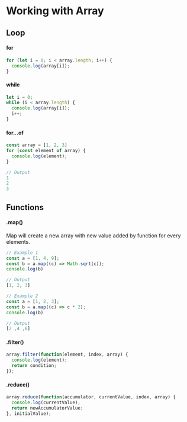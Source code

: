# Working with Array

## Loop
#### for
```javascript
for (let i = 0; i < array.length; i++) {
  console.log(array[i]);
}
```
#### while
```javascript
let i = 0;
while (i < array.length) {
  console.log(array[i]);
  i++;
}
```

#### for...of
```javascript
const array = [1, 2, 3]
for (const element of array) {
  console.log(element);
}

// Output
1
2
3
```

## Functions
#### .map()
Map will create a new array with new value added by function for every elements.
```javascript
// Example 1
const a = [1, 4, 9];
const b = a.map((c) => Math.sqrt(c));
console.log(b)

// Output
[1, 2, 3]
```
```javascript
// Example 2
const a = [1, 2, 3];
const b = a.map((c) => c * 2);
console.log(b)

// Output
[2 ,4 ,6]
```

#### .filter()
```javascript
array.filter(function(element, index, array) {
  console.log(element);
  return condition;
});

```

#### .reduce()
```javascript
array.reduce(function(accumulator, currentValue, index, array) {
  console.log(currentValue);
  return newAccumulatorValue;
}, initialValue);

```